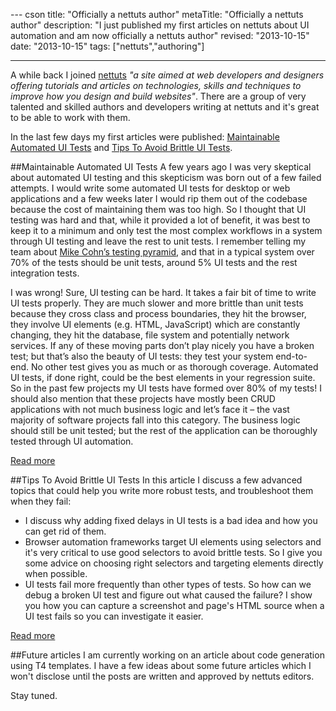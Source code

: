 --- cson
title: "Officially a nettuts author"
metaTitle: "Officially a nettuts author"
description: "I just published my first articles on nettuts about UI automation and am now officially a nettuts author"
revised: "2013-10-15"
date: "2013-10-15"
tags: ["nettuts","authoring"]

---
A while back I joined [nettuts](http://net.tutsplus.com/) *"a site aimed at web developers and designers offering tutorials and articles on technologies, skills and techniques to improve how you design and build websites"*. There are a group of very talented and skilled authors and developers writing at nettuts and it's great to be able to work with them. 

In the last few days my first articles were published: [Maintainable Automated UI Tests](http://net.tutsplus.com/tutorials/maintainable-automated-ui-tests/) and [Tips To Avoid Brittle UI Tests](http://net.tutsplus.com/tutorials/tools-and-tips/tips-to-avoid-brittle-ui-tests/).

##Maintainable Automated UI Tests
A few years ago I was very skeptical about automated UI testing and this skepticism was born out of a few failed attempts. I would write some automated UI tests for desktop or web applications and a few weeks later I would rip them out of the codebase because the cost of maintaining them was too high. So I thought that UI testing was hard and that, while it provided a lot of benefit, it was best to keep it to a minimum and only test the most complex workflows in a system through UI testing and leave the rest to unit tests. I remember telling my team about [Mike Cohn’s testing pyramid](http://www.mountaingoatsoftware.com/blog/the-forgotten-layer-of-the-test-automation-pyramid), and that in a typical system over 70% of the tests should be unit tests, around 5% UI tests and the rest integration tests. 

I was wrong! Sure, UI testing can be hard. It takes a fair bit of time to write UI tests properly. They are much slower and more brittle than unit tests because they cross class and process boundaries, they hit the browser, they involve UI elements (e.g. HTML, JavaScript) which are constantly changing, they hit the database, file system and potentially network services. If any of these moving parts don’t play nicely you have a broken test; but that’s also the beauty of UI tests: they test your system end-to-end. No other test gives you as much or as thorough coverage. Automated UI tests, if done right, could be the best elements in your regression suite.
So in the past few projects my UI tests have formed over 80% of my tests! I should also mention that these projects have mostly been CRUD applications with not much business logic and let’s face it – the vast majority of software projects fall into this category. The business logic should still be unit tested; but the rest of the application can be thoroughly tested through UI automation.

[Read more](http://net.tutsplus.com/tutorials/maintainable-automated-ui-tests/)

##Tips To Avoid Brittle UI Tests
In this article I discuss a few advanced topics that could help you write more robust tests, and troubleshoot them when they fail:

 * I discuss why adding fixed delays in UI tests is a bad idea and how you can get rid of them.
 * Browser automation frameworks target UI elements using selectors and it's very critical to use good selectors to avoid brittle tests. So I give you some advice on choosing right selectors and targeting elements directly when possible.
 * UI tests fail more frequently than other types of tests. So how can we debug a broken UI test and figure out what caused the failure? I show you how you can capture a screenshot and page's HTML source when a UI test fails so you can investigate it easier.

[Read more](http://net.tutsplus.com/tutorials/tools-and-tips/tips-to-avoid-brittle-ui-tests/)

##Future articles
I am currently working on an article about code generation using T4 templates. I have a few ideas about some future articles which I won't disclose until the posts are written and approved by nettuts editors.

Stay tuned.